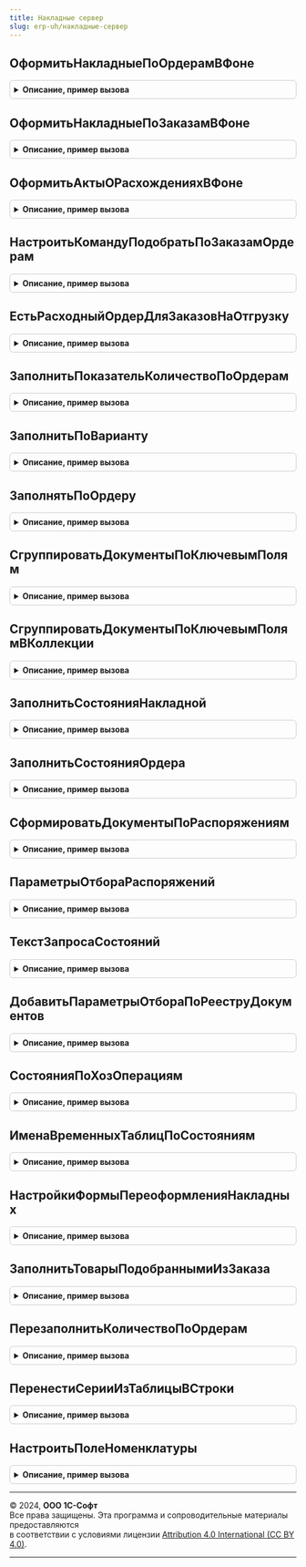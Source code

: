 ```yaml
---
title: Накладные сервер
slug: erp-uh/накладные-сервер
---
```



## ОформитьНакладныеПоОрдерамВФоне
<details style="margin: 1em 0; padding: 0.5em; border: 1px solid #ccc; border-radius: 6px;">

<summary style="font-weight: bold; cursor: pointer;">Описание, пример вызова</summary>

```bsl

// Для переданной группировки возвращает параметры для открытия формы переоформляемой по ордерам накладной.
// см. НакладныеКлиент.ОткрытьФормуСозданныхДокументов.
//
// Параметры:
//  ПараметрыПроцедуры - Структура - Структура с полями:
//   *ГруппировкиРаспоряжений            - Массив - содержит массивы групп распоряжений по которым необходимо создать документ
//  															см. НакладныеКлиент.ДанныеДляОформленияПоЗаказам.
//   *ПараметрыФормыСозданныхДокументов	 - Структура - параметры для ОбщаяФорма.ФормаСозданныхДокументов.
//   *ПолеОшибки						 - Строка - значение, которое задается в свойстве Поле объекта СообщениеПользователю.
//  АдресРезультата - Строка - Адрес во временном хранилище. Содержит сруктуру с полями:
//   * ПараметрыСозданныхДокументов - Структура - Структура с полями:
//     ** ИмяФормы	 - Строка    - имя открываемой формы
//  	** Параметры - Структура - параметры открываемой формы
//   * СписокОшибок - см. ОбщегоНазначенияКлиентСервер.ДобавитьОшибкуПользователю
//
Процедура ОформитьНакладныеПоОрдерамВФоне(ПараметрыПроцедуры, АдресРезультата) Экспорт
```

Пример вызова
```bsl
НакладныеСервер.ОформитьНакладныеПоОрдерамВФоне(ПараметрыПроцедуры, АдресРезультата) 
```
</details>

## ОформитьНакладныеПоЗаказамВФоне
<details style="margin: 1em 0; padding: 0.5em; border: 1px solid #ccc; border-radius: 6px;">

<summary style="font-weight: bold; cursor: pointer;">Описание, пример вызова</summary>

```bsl

// Для переданной группировки возвращает параметры для открытия формы оформляемой по заказам накладной.
// см. НакладныеКлиент.ОткрытьФормуСозданныхДокументов.
//
// Параметры:
//  ПараметрыПроцедуры - Структура - Структура с полями:
//   *ГруппировкиРаспоряжений            - Массив - содержит массивы групп распоряжений по которым необходимо создать документ
//  															см. НакладныеКлиент.ДанныеДляОформленияПоЗаказам.
//   *ПараметрыФормыСозданныхДокументов	 - Структура - параметры для ОбщаяФорма.ФормаСозданныхДокументов.
//   *ПолеОшибки						 - Строка - значение, которое задается в свойстве Поле объекта СообщениеПользователю.
//  АдресРезультата - Строка - Адрес во временном хранилище. Содержит сруктуру с полями:
//   * ПараметрыСозданныхДокументов - Структура - Структура с полями:
//     ** ИмяФормы	 - Строка    - имя открываемой формы
//  	** Параметры - Структура - параметры открываемой формы
//   * СписокОшибок - см. ОбщегоНазначенияКлиентСервер.ДобавитьОшибкуПользователю
//
Процедура ОформитьНакладныеПоЗаказамВФоне(ПараметрыПроцедуры, АдресРезультата) Экспорт
```

Пример вызова
```bsl
НакладныеСервер.ОформитьНакладныеПоЗаказамВФоне(ПараметрыПроцедуры, АдресРезультата) 
```
</details>

## ОформитьАктыОРасхожденияхВФоне
<details style="margin: 1em 0; padding: 0.5em; border: 1px solid #ccc; border-radius: 6px;">

<summary style="font-weight: bold; cursor: pointer;">Описание, пример вызова</summary>

```bsl

// Оформляет акты о расхождениях для переданных накладных и заказов.
//
// Параметры:
//  ПараметрыПроцедуры - Структура - Структура с полями:
//   *Накладные                         - Массив - накладные.
//   *Заказы                            - Массив - заказы.
//   *ПараметрыФормыСозданныхДокументов - Структура - параметры для ОбщаяФорма.ФормаСозданныхДокументов.
//   *ПолеОшибки						- Строка - значение, которое задается в свойстве Поле объекта СообщениеПользователю.
//  АдресРезультата - Строка - Адрес во временном хранилище. Содержит сруктуру с полями:
//   * ПараметрыСозданныхДокументов - Структура - Структура с полями:
//     ** ИмяФормы	 - Строка    - имя открываемой формы
//  	** Параметры - Структура - параметры открываемой формы
//   * СписокОшибок - см. ОбщегоНазначенияКлиентСервер.ДобавитьОшибкуПользователю
//
Процедура ОформитьАктыОРасхожденияхВФоне(ПараметрыПроцедуры, АдресРезультата) Экспорт
```

Пример вызова
```bsl
НакладныеСервер.ОформитьАктыОРасхожденияхВФоне(ПараметрыПроцедуры, АдресРезультата) 
```
</details>

## НастроитьКомандуПодобратьПоЗаказамОрдерам
<details style="margin: 1em 0; padding: 0.5em; border: 1px solid #ccc; border-radius: 6px;">

<summary style="font-weight: bold; cursor: pointer;">Описание, пример вызова</summary>

```bsl

// Заполняет заголовок команды подбора по заказам/ордерам.
//
// Параметры:
//   Элемент              - ВсеЭлементыФормы - элемент для заполнения заголовка.
//   Параметры            - Структура        - структура с полями:
//    * ОрдернаяСхемаПриОтгрузке                 - Булево - значение соответствующей ФО для типа документов.
//    * ИспользоватьЗаказы                       - Булево - значение соответствующей ФО для типа документов.
//    * ИспользоватьНакладныеПоНесколькимЗаказам - Булево - значение соответствующей ФО для типа документов.
//   УстанавливатьДоступность                    - Булево - истина, если доступность элемента подлежит обновлению.
//
Процедура НастроитьКомандуПодобратьПоЗаказамОрдерам(Элемент, Параметры, УстанавливатьДоступность = Истина) Экспорт
```

Пример вызова
```bsl
НакладныеСервер.НастроитьКомандуПодобратьПоЗаказамОрдерам(Элемент, Параметры, УстанавливатьДоступность);
```
</details>

## ЕстьРасходныйОрдерДляЗаказовНаОтгрузку
<details style="margin: 1em 0; padding: 0.5em; border: 1px solid #ccc; border-radius: 6px;">

<summary style="font-weight: bold; cursor: pointer;">Описание, пример вызова</summary>

```bsl

// Проверяет наличие расходных ордеров по распоряжению.
//
// Параметры:
//  Распоряжения - ДокументСсылка - массив распоряжений-заказов.
//  УчитыватьСобирается - Булево - необходимость учета ордеров в статусе Собирается.
//
// Возвращаемое значение:
//  Булево - Истина, если есть ордера, Ложь - если нет ордеров.
//
Функция ЕстьРасходныйОрдерДляЗаказовНаОтгрузку(Распоряжения, УчитыватьСобирается = Истина) Экспорт
```

Пример вызова
```bsl
Результат = НакладныеСервер.ЕстьРасходныйОрдерДляЗаказовНаОтгрузку(Распоряжения, УчитыватьСобирается);
```
</details>

## ЗаполнитьПоказательКоличествоПоОрдерам
<details style="margin: 1em 0; padding: 0.5em; border: 1px solid #ccc; border-radius: 6px;">

<summary style="font-weight: bold; cursor: pointer;">Описание, пример вызова</summary>

```bsl

// Списывает количество для оформления по ордерам на количество для оформления по заказам.
//
// Параметры:
//  ТаблицаПриемник - ТаблицаЗначений - таблица, содержащая данные для оформления по заказам.
//  ТаблицаИсточник - ТаблицаЗначений - таблица, содержащая данные для оформления по ордерам.
//  ПоляКлюча - Строка - ключ связи таблиц для списания.
//
Процедура ЗаполнитьПоказательКоличествоПоОрдерам(ТаблицаПриемник, ТаблицаИсточник, ПоляКлюча) Экспорт
```

Пример вызова
```bsl
НакладныеСервер.ЗаполнитьПоказательКоличествоПоОрдерам(ТаблицаПриемник, ТаблицаИсточник, ПоляКлюча) 
```
</details>

## ЗаполнитьПоВарианту
<details style="margin: 1em 0; padding: 0.5em; border: 1px solid #ccc; border-radius: 6px;">

<summary style="font-weight: bold; cursor: pointer;">Описание, пример вызова</summary>

```bsl

// Заполняет таблицу по варианту заполнения (по данным заказа или данным ордера).
//
// Параметры:
//  Приемник - ТаблицаЗначений - таблица с обязательными колонками "Количество" и "Количество упаковок".
//  Источник - ТаблицаЗначений - таблица, содержащая данные для оформления по заказам, либо по заказам и ордерам.
//  ВариантЗаполнения - Строка - "ЗаполнятьПоОрдеру" - если требуется заполнение по ордеру.
//  ДобавлятьСтроки - Булево - возможность добавлять стоки сверх заказа в накладную.
Процедура ЗаполнитьПоВарианту(Приемник, Источник, ВариантЗаполнения, ДобавлятьСтроки = Истина) Экспорт
```

Пример вызова
```bsl
НакладныеСервер.ЗаполнитьПоВарианту(Приемник, Источник, ВариантЗаполнения, ДобавлятьСтроки);
```
</details>

## ЗаполнятьПоОрдеру
<details style="margin: 1em 0; padding: 0.5em; border: 1px solid #ccc; border-radius: 6px;">

<summary style="font-weight: bold; cursor: pointer;">Описание, пример вызова</summary>

```bsl

// Вычисляет каким образом заполнять накладную, по заказам, либо по ордерам.
//
// Параметры:
//  Склад - СправочникСсылка.Склады - склад оформления.
//
// Возвращаемое значение:
//  Булево - Истина, если заполнять по ордеру, Ложь - если заполнять по заказу.
//
Функция ЗаполнятьПоОрдеру(Склад) Экспорт
```

Пример вызова
```bsl
Результат = НакладныеСервер.ЗаполнятьПоОрдеру(Склад) 
```
</details>

## СгруппироватьДокументыПоКлючевымПолям
<details style="margin: 1em 0; padding: 0.5em; border: 1px solid #ccc; border-radius: 6px;">

<summary style="font-weight: bold; cursor: pointer;">Описание, пример вызова</summary>

```bsl

// Разбивает документы одного типа на группы по ключевым полям.
//
// Параметры:
//  ДокументыДляГруппировки	 - Массив - содержащий ссылки на документы.
//  КлючевыеПоля				 - Строка - перечисление реквизитов документа по которым будет происходить группировка.
Процедура СгруппироватьДокументыПоКлючевымПолям(ДокументыДляГруппировки, КлючевыеПоля) Экспорт
```

Пример вызова
```bsl
НакладныеСервер.СгруппироватьДокументыПоКлючевымПолям(ДокументыДляГруппировки, КлючевыеПоля) 
```
</details>

## СгруппироватьДокументыПоКлючевымПолямВКоллекции
<details style="margin: 1em 0; padding: 0.5em; border: 1px solid #ccc; border-radius: 6px;">

<summary style="font-weight: bold; cursor: pointer;">Описание, пример вызова</summary>

```bsl

// Разбивает документы одного типа на группы по ключевым полям в коллекции.
//
// Параметры:
//  Коллекция						 - Массив - массив структур.
//  ИмяМассиваДокументовВКоллекции	 - Строка - имя поля коллекции содержащее массив ссылок на документы.
//  ИмяПоляКлючевыхПолейВКоллекции	 - Строка - имя поля коллекции содержащее строку с перечислениям реквизитов документа по которым будет происходить группировка.
//  ИмяПоляКлючевыхПолейАдаптированныхВКоллекции - Строка - имя поля коллекции содержащее строку с адаптированными значениями полей сопоставляемыми с реквизитами документа.
Процедура СгруппироватьДокументыПоКлючевымПолямВКоллекции( Экспорт
```

Пример вызова
```bsl
НакладныеСервер.СгруппироватьДокументыПоКлючевымПолямВКоллекции();
```
</details>

## ЗаполнитьСостоянияНакладной
<details style="margin: 1em 0; padding: 0.5em; border: 1px solid #ccc; border-radius: 6px;">

<summary style="font-weight: bold; cursor: pointer;">Описание, пример вызова</summary>

```bsl

// Описание состояний:
// 0 - документ оформлен полностью
// 1 - документ не оформлен
// 2 - документ оформлен частично
// 3 - распоряжение не соответствует документу
// 4 - не используется.

// Заполняет переданный список значениями состояний накладных в РМ
//
// Параметры:
//  СписокВыбора	 - СписокЗначений - заполняемый список.
//  ТолькоАктивные	 - Булево - при установке в Истина, не заполняет состояния по которым не требуется оформление (0 и 4).
//
Процедура ЗаполнитьСостоянияНакладной(СписокВыбора, ТолькоАктивные = Ложь) Экспорт
```

Пример вызова
```bsl
НакладныеСервер.ЗаполнитьСостоянияНакладной(СписокВыбора, ТолькоАктивные);
```
</details>

## ЗаполнитьСостоянияОрдера
<details style="margin: 1em 0; padding: 0.5em; border: 1px solid #ccc; border-radius: 6px;">

<summary style="font-weight: bold; cursor: pointer;">Описание, пример вызова</summary>

```bsl

// Заполняет переданный список значениями состояний ордеров в РМ
//
// Параметры:
//  СписокВыбора	 - СписокЗначений - заполняемый список.
//  ТолькоАктивные	 - Булево - при установке в Истина, не заполняет состояния по которым не требуется оформление (0 и 4).
//
Процедура ЗаполнитьСостоянияОрдера(СписокВыбора, ТолькоАктивные = Ложь) Экспорт
```

Пример вызова
```bsl
НакладныеСервер.ЗаполнитьСостоянияОрдера(СписокВыбора, ТолькоАктивные);
```
</details>

## СформироватьДокументыПоРаспоряжениям
<details style="margin: 1em 0; padding: 0.5em; border: 1px solid #ccc; border-radius: 6px;">

<summary style="font-weight: bold; cursor: pointer;">Описание, пример вызова</summary>

```bsl

// Формирует документы по списку групп распоряжений.
//
// Параметры:
//  ГруппировкиРаспоряжений  - см. НакладныеКлиент.ДанныеДляОформленияПоЗаказам
//  СписокОшибок			 - Структура - список ошибок.
//  ПолеОшибки				 - Строка - значение, которое задается в свойстве Поле объекта СообщениеПользователю.
//
// Возвращаемое значение:
//  Массив из ДокументСсылка - содержит ссылки на созданные документы.
//
Функция СформироватьДокументыПоРаспоряжениям(ГруппировкиРаспоряжений, СписокОшибок, ПолеОшибки) Экспорт
```

Пример вызова
```bsl
Результат = НакладныеСервер.СформироватьДокументыПоРаспоряжениям(ГруппировкиРаспоряжений, СписокОшибок, ПолеОшибки) 
```
</details>

## ПараметрыОтбораРаспоряжений
<details style="margin: 1em 0; padding: 0.5em; border: 1px solid #ccc; border-radius: 6px;">

<summary style="font-weight: bold; cursor: pointer;">Описание, пример вызова</summary>

```bsl

// Функция-конструктор структуры, описывающей параметры для отбора распоряжений в функциях расчета состояний.
//
// Возвращаемое значение:
//  Структура - Структура с полями:
//  		Организация			- Булево - Добавление в запрос параметра отбора &Организация.
//  		Подразделение		- Булево - Добавление в запрос параметра отбора &Подразделение.
//  		Склад				- Булево - Добавление в запрос параметра отбора &Склад.
//  		ХозОперация			- Булево - Добавление в запрос параметра отбора &ХозОперация.
//  		Менеджер			- Булево - Добавление в запрос параметра отбора &Менеджер.
//
Функция ПараметрыОтбораРаспоряжений(Организация = Неопределено, Подразделение = Неопределено, Склад = Неопределено, Экспорт
```

Пример вызова
```bsl
Результат = НакладныеСервер.ПараметрыОтбораРаспоряжений(Организация, Подразделение, Склад, );
```
</details>

## ТекстЗапросаСостояний
<details style="margin: 1em 0; padding: 0.5em; border: 1px solid #ccc; border-radius: 6px;">

<summary style="font-weight: bold; cursor: pointer;">Описание, пример вызова</summary>

```bsl

// Функция возвращает текст запроса получения временной таблицы содержащей состояния оформления документов
// Имя временной таблицы: ВТ[ИмяТаблицыСостояний]
// Обязательные поля: Распоряжение, Состояние
// Дополнительные поля: Склад, Отправитель, Получатель, ХозОперация.
//
// Параметры:
//  ИмяТаблицыСостояний			- Строка - имя требуемой таблицы см. СостоянияПоХозОперациям.
//  ПараметрыОтбора				- см. ПараметрыОтбораРаспоряжений.
//  Распоряжения				- Массив - имена документов, по которым необходимо рассчитать состояния.
//  ТолькоНаличиеКОформлению	- Булево - если Истина, то вернуть временную таблицу с одной строкой
//                                         если есть остатки для оформления, либо пустую если остатков нет.
//  ПараметрыЗамены             - Неопределено, Структура - Если есть ключ "ПолеНоменклатура", тогда в текст запроса
//                                                          проставляется поле Номенклатура (Характеристика).
//
// Возвращаемое значение:
//  Строка - текст запроса
//
Функция ТекстЗапросаСостояний( Экспорт
```

Пример вызова
```bsl
Результат = НакладныеСервер.ТекстЗапросаСостояний();
```
</details>

## ДобавитьПараметрыОтбораПоРееструДокументов
<details style="margin: 1em 0; padding: 0.5em; border: 1px solid #ccc; border-radius: 6px;">

<summary style="font-weight: bold; cursor: pointer;">Описание, пример вызова</summary>

```bsl

Процедура ДобавитьПараметрыОтбораПоРееструДокументов(Запрос, ПараметрыОтбора) Экспорт
```

Пример вызова
```bsl
НакладныеСервер.ДобавитьПараметрыОтбораПоРееструДокументов(Запрос, ПараметрыОтбора) 
```
</details>

## СостоянияПоХозОперациям
<details style="margin: 1em 0; padding: 0.5em; border: 1px solid #ccc; border-radius: 6px;">

<summary style="font-weight: bold; cursor: pointer;">Описание, пример вызова</summary>

```bsl

// Функция возвращает структуру содержащую необходимые имена таблиц расчета состояний для переданных хоз. операций.
//
// Параметры:
//  ХозОперации	- Массив - список хозяйственных операций.
//
// Возвращаемое значение:
//  Структура -
//  		Ключ	 - Строка - имя таблицы состояний.
//  		Значение - Массив - имена документов, по которым необходимо рассчитать состояния.
//
Функция СостоянияПоХозОперациям(ХозОперации) Экспорт
```

Пример вызова
```bsl
Результат = НакладныеСервер.СостоянияПоХозОперациям(ХозОперации) 
```
</details>

## ИменаВременныхТаблицПоСостояниям
<details style="margin: 1em 0; padding: 0.5em; border: 1px solid #ccc; border-radius: 6px;">

<summary style="font-weight: bold; cursor: pointer;">Описание, пример вызова</summary>

```bsl

// Функция возвращает имена временных таблиц по наименованиям состояний.
//
// Возвращаемое значение:
//  Структура -
//   Ключ - Строка - имя таблицы состояний.
//   Значение - Строка - Имя временной таблицы.
//
Функция ИменаВременныхТаблицПоСостояниям() Экспорт
```

Пример вызова
```bsl
Результат = НакладныеСервер.ИменаВременныхТаблицПоСостояниям() 
```
</details>

## НастройкиФормыПереоформленияНакладных
<details style="margin: 1em 0; padding: 0.5em; border: 1px solid #ccc; border-radius: 6px;">

<summary style="font-weight: bold; cursor: pointer;">Описание, пример вызова</summary>

```bsl

// Формирует структуру параметров настройки общей формы "Переоформление накладных по распоряжениям".
//
// Возвращаемое значение:
// 	Структура - Описание:
// * ОсновнойТовар - Структура -:
// ** Ключ - Структура -:
// *** Номенклатура - СправочникСсылка.Номенклатура -
// *** Характеристика - СправочникСсылка.ХарактеристикиНоменклатуры -
// *** Склад - СправочникСсылка.Склады -
// ** КартинкаШапки - Картинка -
// ** КартинкаЗначений - Картинка -
// * ЭтоДокументПоступлениеТоваров - Булево -
// * НакладнаяНаПриемку - Булево -
// * НакладнаяНаОтгрузку - Булево -
// * Заголовок - Строка -
// * ДанныеЗаполнения - Структура -
// * ИмяФормыНакладной - Строка -
Функция НастройкиФормыПереоформленияНакладных() Экспорт
```

Пример вызова
```bsl
Результат = НакладныеСервер.НастройкиФормыПереоформленияНакладных() 
```
</details>

## ЗаполнитьТоварыПодобраннымиИзЗаказа
<details style="margin: 1em 0; padding: 0.5em; border: 1px solid #ccc; border-radius: 6px;">

<summary style="font-weight: bold; cursor: pointer;">Описание, пример вызова</summary>

```bsl

// Переносит в табличную часть документа подобранные по заказам и ордерам строки.
//
// Параметры:
//  ДеревоСтрок - Массив - элементами массива являются строки для переноса с одинаковыми значениями ключевых полей.
//  ПоляПоиска - Строка - ключевые поля поиска, перечисленные через запятую.
//  ТабЧасть - ДанныеФормыКоллекция - таблица в которою необходимо перенести подобранные строки.
//  ПустыеПоляСвязиСЗаказом - Структура - значения полей "Код строки" и "Заказ..." в табличной части документа для
//                                        строки без заказа.
//  НеЗаполняемыеПоля - Строка - Поля через запятую, которые не нужно переносить в табличную часть из дерева строк.
//
// Возвращаемое значение:
//  Массив - добавленные строки.
//
Функция ЗаполнитьТоварыПодобраннымиИзЗаказа(ДеревоСтрок, ПоляПоиска, ТабЧасть, ПустыеПоляСвязиСЗаказом, НеЗаполняемыеПоля = "") Экспорт
```

Пример вызова
```bsl
Результат = НакладныеСервер.ЗаполнитьТоварыПодобраннымиИзЗаказа(ДеревоСтрок, ПоляПоиска, ТабЧасть, ПустыеПоляСвязиСЗаказом, НеЗаполняемыеПоля);
```
</details>

## ПерезаполнитьКоличествоПоОрдерам
<details style="margin: 1em 0; padding: 0.5em; border: 1px solid #ccc; border-radius: 6px;">

<summary style="font-weight: bold; cursor: pointer;">Описание, пример вызова</summary>

```bsl

Процедура ПерезаполнитьКоличествоПоОрдерам(ТабЧасть, Накладная, Распоряжения, Склад, РаспределятьПолностью = Истина) Экспорт
```

Пример вызова
```bsl
НакладныеСервер.ПерезаполнитьКоличествоПоОрдерам(ТабЧасть, Накладная, Распоряжения, Склад, РаспределятьПолностью);
```
</details>

## ПеренестиСерииИзТаблицыВСтроки
<details style="margin: 1em 0; padding: 0.5em; border: 1px solid #ccc; border-radius: 6px;">

<summary style="font-weight: bold; cursor: pointer;">Описание, пример вызова</summary>

```bsl

// Переносит серии указанные в отдельной таблице в строки другой таблицы.
//
// Параметры:
//   Таблица      - ТаблицаЗначений - содержит строки без указания серий.
//   ИндексыСтрок - Массив           - массив индексов строк в таблице для обработки. Индексы должны быть по убыванию.
//   ТаблицаСерий - ТаблицаЗначений - таблица содержащая серии и количества этих серий.
//   КлючСерии    - Строка           - ключевые поля в таблице серий через запятую.
//
Процедура ПеренестиСерииИзТаблицыВСтроки(Таблица, ИндексыСтрок, ТаблицаСерий, КлючСерии) Экспорт
```

Пример вызова
```bsl
НакладныеСервер.ПеренестиСерииИзТаблицыВСтроки(Таблица, ИндексыСтрок, ТаблицаСерий, КлючСерии) 
```
</details>

## НастроитьПолеНоменклатуры
<details style="margin: 1em 0; padding: 0.5em; border: 1px solid #ccc; border-radius: 6px;">

<summary style="font-weight: bold; cursor: pointer;">Описание, пример вызова</summary>

```bsl

// Настраивает поле Номенклатура (Характеристика) в тексте запроса,
// а так же, при необходимости условие соединение по полю Номенклатура (Характеристика) и индекс.
//
// Параметры:
//  ТекстЗапроса                             - Строка                  - Текст запроса
//  ПараметрыЗамены                          - Неопределено, Структура - Если есть ключ "ПолеНоменклатура",
//                                                                       тогда в текст запроса проставляется
//                                                                       поле Номенклатура (Характеристика)
//  ПолеНоменклатураКонструкция              - Строка                  - Конструкция поле номенклатура
//                                                                       которая подлежит замене
//  ИмяТаблицы                               - Строка                  - Имя таблицы
//  УсловиеСоединениеКонструкция             - Неопределено, Строка    - Конструкция условие соединение
//                                                                       которая подлежит замене
//  ИмяТаблицыСоединение                     - Неопределено, Строка    - Имя таблицы соединение
//  ПолеНоменклатураБезПсевдонимаКонструкция - Неопределено, Строка    - Конструкция поле номенклатура
//                                                                       без псевдонима которая подлежит замене
//
Процедура НастроитьПолеНоменклатуры( Экспорт
```

Пример вызова
```bsl
НакладныеСервер.НастроитьПолеНоменклатуры();
```
</details>

---

© 2024, **ООО 1С-Софт**  
Все права защищены. Эта программа и сопроводительные материалы предоставляются  
в соответствии с условиями лицензии [Attribution 4.0 International (CC BY 4.0)](https://creativecommons.org/licenses/by/4.0/legalcode).

---
